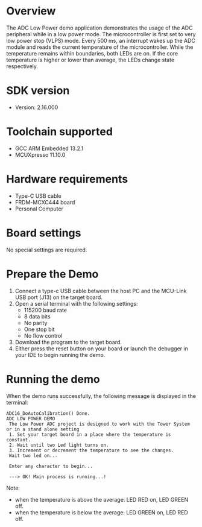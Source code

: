 Overview
========
The ADC Low Power demo application demonstrates the usage of the ADC peripheral while in a low power mode. The
microcontroller is first set to very low power stop (VLPS) mode. Every 500 ms, an interrupt wakes up the ADC module and
reads the current temperature of the microcontroller. While the temperature remains within boundaries, both LEDs are on.
If the core temperature is higher or lower than average, the LEDs change state respectively.

SDK version
===========
- Version: 2.16.000

Toolchain supported
===================
- GCC ARM Embedded  13.2.1
- MCUXpresso  11.10.0

Hardware requirements
=====================
- Type-C USB cable
- FRDM-MCXC444 board
- Personal Computer

Board settings
==============
No special settings are required.

Prepare the Demo
================
1.  Connect a type-c USB cable between the host PC and the MCU-Link USB port (J13) on the target board.
2.  Open a serial terminal with the following settings:
    - 115200 baud rate
    - 8 data bits
    - No parity
    - One stop bit
    - No flow control
3.  Download the program to the target board.
4.  Either press the reset button on your board or launch the debugger in your IDE to begin running the demo.

Running the demo
================
When the demo runs successfully, the following message is displayed in the terminal:

~~~~~~~~~~~~~~~~~~~~~~~~~~~~~~~~~~~~~~~~~~~~~~~~~~~~~~~~~~~~~~~~~~~~~~~
ADC16_DoAutoCalibration() Done.
ADC LOW POWER DEMO
 The Low Power ADC project is designed to work with the Tower System or in a stand alone setting
 1. Set your target board in a place where the temperature is constant.
 2. Wait until two Led light turns on.
 3. Increment or decrement the temperature to see the changes.
 Wait two led on...

 Enter any character to begin...

 ---> OK! Main process is running...!

~~~~~~~~~~~~~~~~~~~~~~~~~~~~~~~~~~~~~~~~~~~~~~~~~~~~~~~~~~~~~~~~~~~~~~~~~

Note:
 - when the temperature is above the average: LED RED on, LED GREEN off.
 - when the temperature is below the average: LED GREEN on, LED RED off.
